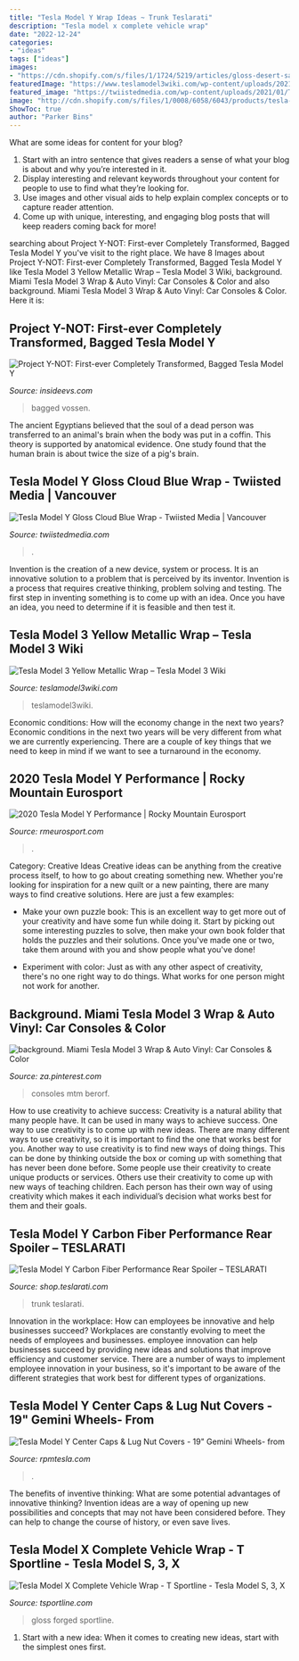 ```yaml
---
title: "Tesla Model Y Wrap Ideas ~ Trunk Teslarati"
description: "Tesla model x complete vehicle wrap"
date: "2022-12-24"
categories:
- "ideas"
tags: ["ideas"]
images:
- "https://cdn.shopify.com/s/files/1/1724/5219/articles/gloss-desert-sand-tesla-model-x-wide-body-carbon-fiber-black-22-inch-forged-wheels-wm-1_1c0f3597-c696-4fcb-af91-fff2f798b9f0_2500x.jpg?v=1599685977"
featuredImage: "https://www.teslamodel3wiki.com/wp-content/uploads/2021/05/energetic-yellow-wrap-tesla-model-3-1536x1024.jpg"
featured_image: "https://twiistedmedia.com/wp-content/uploads/2021/01/Tesla-Model-Y-Gloss-Cloud-Blue-Wrap13.jpg"
image: "http://cdn.shopify.com/s/files/1/0008/6058/6043/products/tesla-model-y-carbon-fiber-performance-rear-spoiler-2-sm_grande.jpg?v=1587518232"
ShowToc: true
author: "Parker Bins"
---
```



What are some ideas for content for your blog?
1. Start with an intro sentence that gives readers a sense of what your blog is about and why you’re interested in it.
2. Display interesting and relevant keywords throughout your content for people to use to find what they’re looking for.
3. Use images and other visual aids to help explain complex concepts or to capture reader attention.
4. Come up with unique, interesting, and engaging blog posts that will keep readers coming back for more!

	

		
searching about Project Y-NOT: First-ever Completely Transformed, Bagged Tesla Model Y you've visit to the right place. We have 8 Images about Project Y-NOT: First-ever Completely Transformed, Bagged Tesla Model Y like Tesla Model 3 Yellow Metallic Wrap – Tesla Model 3 Wiki, background. Miami Tesla Model 3 Wrap &amp; Auto Vinyl: Car Consoles &amp; Color and also background. Miami Tesla Model 3 Wrap &amp; Auto Vinyl: Car Consoles &amp; Color. Here it is:
		
    
## Project Y-NOT: First-ever Completely Transformed, Bagged Tesla Model Y

<img loading=lazy src="https://cdn.shopify.com/s/files/1/0196/5170/files/Tesla-Model-Y-Hybrid-Forged-Series-HF-4T-_-Vossen-Wheels-2020-38-1033x698.jpg?v=1587933325" onerror="this.onerror=null;this.src='https://tse1.mm.bing.net/th?id=OIP.uE2O72snu1nMmAw_khSe6gHaFA&amp;pid=15.1';" alt="Project Y-NOT: First-ever Completely Transformed, Bagged Tesla Model Y">

_Source: insideevs.com_

>bagged vossen. 

	

The ancient Egyptians believed that the soul of a dead person was transferred to an animal's brain when the body was put in a coffin. This theory is supported by anatomical evidence. One study found that the human brain is about twice the size of a pig's brain.

    
## Tesla Model Y Gloss Cloud Blue Wrap - Twiisted Media | Vancouver

<img loading=lazy src="https://twiistedmedia.com/wp-content/uploads/2021/01/Tesla-Model-Y-Gloss-Cloud-Blue-Wrap13.jpg" onerror="this.onerror=null;this.src='https://tse2.mm.bing.net/th?id=OIP.UdjvhxZ7l_q-aXPaiPZG_wHaE7&amp;pid=15.1';" alt="Tesla Model Y Gloss Cloud Blue Wrap - Twiisted Media | Vancouver">

_Source: twiistedmedia.com_

>. 

	

Invention is the creation of a new device, system or process. It is an innovative solution to a problem that is perceived by its inventor. Invention is a process that requires creative thinking, problem solving and testing. The first step in inventing something is to come up with an idea. Once you have an idea, you need to determine if it is feasible and then test it.

    
## Tesla Model 3 Yellow Metallic Wrap – Tesla Model 3 Wiki

<img loading=lazy src="https://www.teslamodel3wiki.com/wp-content/uploads/2021/05/energetic-yellow-wrap-tesla-model-3-1536x1024.jpg" onerror="this.onerror=null;this.src='https://tse3.mm.bing.net/th?id=OIP.HAdTi_BzKA8yqq6Kn9DJjwHaE8&amp;pid=15.1';" alt="Tesla Model 3 Yellow Metallic Wrap – Tesla Model 3 Wiki">

_Source: teslamodel3wiki.com_

>teslamodel3wiki. 

	

Economic conditions: How will the economy change in the next two years?
Economic conditions in the next two years will be very different from what we are currently experiencing. There are a couple of key things that we need to keep in mind if we want to see a turnaround in the economy.

    
## 2020 Tesla Model Y Performance | Rocky Mountain Eurosport

<img loading=lazy src="https://cdn.dealrimages.com/6W/YW/8Y/UVOCFRMQFN21JG.jpg?h=1200" onerror="this.onerror=null;this.src='https://tse3.mm.bing.net/th?id=OIP.miNKbf1uxxJtyA3pJagZ7wHaFj&amp;pid=15.1';" alt="2020 Tesla Model Y Performance | Rocky Mountain Eurosport">

_Source: rmeurosport.com_

>. 

	

Category: Creative Ideas
Creative ideas can be anything from the creative process itself, to how to go about creating something new. Whether you're looking for inspiration for a new quilt or a new painting, there are many ways to find creative solutions. Here are just a few examples: 
- Make your own puzzle book: This is an excellent way to get more out of your creativity and have some fun while doing it. Start by picking out some interesting puzzles to solve, then make your own book folder that holds the puzzles and their solutions. Once you've made one or two, take them around with you and show people what you've done! 

- Experiment with color: Just as with any other aspect of creativity, there's no one right way to do things. What works for one person might not work for another.

    
## Background. Miami Tesla Model 3 Wrap &amp; Auto Vinyl: Car Consoles &amp; Color

<img loading=lazy src="https://i.pinimg.com/736x/06/81/b3/0681b30b31704b31fc62ba0686ebcea1.jpg" onerror="this.onerror=null;this.src='https://tse2.mm.bing.net/th?id=OIP.Rj6qyoUCxzSVNos-nY5A0QHaFj&amp;pid=15.1';" alt="background. Miami Tesla Model 3 Wrap &amp; Auto Vinyl: Car Consoles &amp; Color">

_Source: za.pinterest.com_

>consoles mtm berorf. 

	

How to use creativity to achieve success:
Creativity is a natural ability that many people have. It can be used in many ways to achieve success. One way to use creativity is to come up with new ideas. There are many different ways to use creativity, so it is important to find the one that works best for you. Another way to use creativity is to find new ways of doing things. This can be done by thinking outside the box or coming up with something that has never been done before. Some people use their creativity to create unique products or services. Others use their creativity to come up with new ways of teaching children. Each person has their own way of using creativity which makes it each individual’s decision what works best for them and their goals.

    
## Tesla Model Y Carbon Fiber Performance Rear Spoiler – TESLARATI

<img loading=lazy src="http://cdn.shopify.com/s/files/1/0008/6058/6043/products/tesla-model-y-carbon-fiber-performance-rear-spoiler-2-sm_grande.jpg?v=1587518232" onerror="this.onerror=null;this.src='https://tse1.mm.bing.net/th?id=OIP.R9uDyvXfN810UKysVmcRwQHaEE&amp;pid=15.1';" alt="Tesla Model Y Carbon Fiber Performance Rear Spoiler – TESLARATI">

_Source: shop.teslarati.com_

>trunk teslarati. 

	

Innovation in the workplace: How can employees be innovative and help businesses succeed?
Workplaces are constantly evolving to meet the needs of employees and businesses. employee innovation can help businesses succeed by providing new ideas and solutions that improve efficiency and customer service. There are a number of ways to implement employee innovation in your business, so it's important to be aware of the different strategies that work best for different types of organizations.

    
## Tesla Model Y Center Caps &amp; Lug Nut Covers - 19&quot; Gemini Wheels- From

<img loading=lazy src="https://cdn.shopify.com/s/files/1/0079/2195/8971/products/IMG_9783_grande.jpg?v=1591596749" onerror="this.onerror=null;this.src='https://tse1.mm.bing.net/th?id=OIP._UG71dua0qPAk2qTcRQ7ugHaHa&amp;pid=15.1';" alt="Tesla Model Y Center Caps &amp; Lug Nut Covers - 19&quot; Gemini Wheels- from">

_Source: rpmtesla.com_

>. 

	

The benefits of inventive thinking: What are some potential advantages of innovative thinking?
Invention ideas are a way of opening up new possibilities and concepts that may not have been considered before. They can help to change the course of history, or even save lives.

    
## Tesla Model X Complete Vehicle Wrap - T Sportline - Tesla Model S, 3, X

<img loading=lazy src="https://cdn.shopify.com/s/files/1/1724/5219/articles/gloss-desert-sand-tesla-model-x-wide-body-carbon-fiber-black-22-inch-forged-wheels-wm-1_1c0f3597-c696-4fcb-af91-fff2f798b9f0_2500x.jpg?v=1599685977" onerror="this.onerror=null;this.src='https://tse3.mm.bing.net/th?id=OIP.gxjK2hGH1H4taVSJlnEFvgHaE7&amp;pid=15.1';" alt="Tesla Model X Complete Vehicle Wrap - T Sportline - Tesla Model S, 3, X">

_Source: tsportline.com_

>gloss forged sportline. 

	

1. Start with a new idea: When it comes to creating new ideas, start with the simplest ones first.

